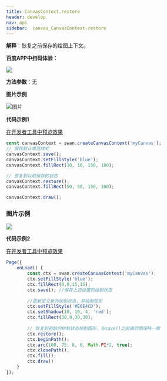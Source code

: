 ```yaml
---
title: CanvasContext.restore
header: develop
nav: api
sidebar:  canvas_CanvasContext-restore
---
```



**解释**：恢复之前保存的绘图上下文。

**百度APP中扫码体验：**

<img src="https://b.bdstatic.com/miniapp/assets/images/doc_demo/pages_createCanvasContext.png"  class="demo-qrcode-image" />

**方法参数**：无

**图片示例**

![图片](../../../../img/api/canvas/save.png)

**代码示例1**

<a href="swanide://fragment/70610f9f213e41d7d6ff09056c4bcf0c1575434855247" title="在开发者工具中预览效果" target="_self">在开发者工具中预览效果</a>

```js
const canvasContext = swan.createCanvasContext('myCanvas');
// 保存默认填充样式
canvasContext.save();
canvasContext.setFillStyle('blue');
canvasContext.fillRect(10, 10, 150, 100);

// 恢复到以前保存的状态
canvasContext.restore();
canvasContext.fillRect(50, 50, 150, 100);

canvasContext.draw();
```


### **图片示例**

<div class="m-doc-custom-examples">
    <div class="m-doc-custom-examples-correct">
        <img src="https://b.bdstatic.com/miniapp/images/restoreTwo.png">
    </div>
    <div class="m-doc-custom-examples-correct">
        <img src=" ">
    </div>
    <div class="m-doc-custom-examples-correct">
        <img src=" ">
    </div>     
</div>

**代码示例2**

<a href="swanide://fragment/8bdb88bb1a23d69aca4a8c94ad1440031575438792950" title="在开发者工具中预览效果" target="_self">在开发者工具中预览效果</a>

```js
Page({
    onLoad() {
        const ctx = swan.createCanvasContext('myCanvas');
        ctx.setFillStyle('blue');
        ctx.fillRect(0,0,15,15);
        ctx.save(); //保存上述设置的绘制状态
    
        //重新定义新的绘制状态，并绘制矩形
        ctx.setFillStyle('#E0E4CD');
        ctx.setShadow(10, 10, 4, 'red');
        ctx.fillRect(30,0,30,30);
    
        // 恢复到初始的绘制状态绘制圆形，与save()之前画的图保持一致
        ctx.restore();
        ctx.beginPath();
        ctx.arc(100, 75, 8, 0, Math.PI*2, true);
        ctx.closePath();
        ctx.fill();
        ctx.draw()
    }
});
```



